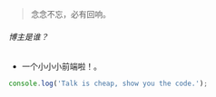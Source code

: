 > 念念不忘，必有回响。

###### 博主是谁？

* 一个小小小前端啦！。

```js
console.log('Talk is cheap, show you the code.');
```